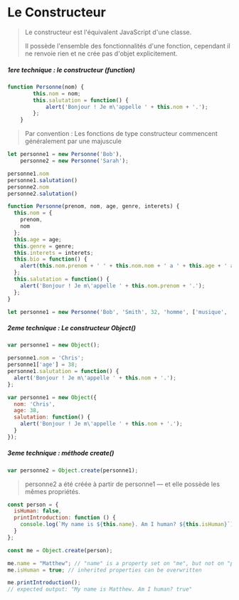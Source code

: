 
# Le Constructeur

>Le constructeur est l'équivalent JavaScript d'une classe.
>
>Il possède l'ensemble des fonctionnalités d'une fonction, cependant il ne renvoie rien et ne crée pas d'objet explicitement.

##### 1ere technique : le constructeur (function)
```javascript
function Personne(nom) {
        this.nom = nom;
        this.salutation = function() {
            alert('Bonjour ! Je m\'appelle ' + this.nom + '.');
        };
    }
```
>Par convention : Les fonctions de type constructeur commencent généralement par une majuscule
```javascript
let personne1 = new Personne('Bob'),
    personne2 = new Personne('Sarah');

personne1.nom
personne1.salutation()
personne2.nom
personne2.salutation()
```
```javascript
function Personne(prenom, nom, age, genre, interets) {
  this.nom = {
    prenom,
    nom
  };
  this.age = age;
  this.genre = genre;
  this.interets = interets;
  this.bio = function() {
    alert(this.nom.prenom + ' ' + this.nom.nom + ' a ' + this.age + ' ans. Il aime ' + this.interets[0] + ' et ' + this.interets[1] + '.');
  };
  this.salutation = function() {
    alert('Bonjour ! Je m\'appelle ' + this.nom.prenom + '.');
  };
}

let personne1 = new Personne('Bob', 'Smith', 32, 'homme', ['musique', 'ski']);
```
##### 2eme technique : Le constructeur Object()
```javascript
var personne1 = new Object();

personne1.nom = 'Chris';
personne1['age'] = 38;
personne1.salutation = function() {
  alert('Bonjour ! Je m\'appelle ' + this.nom + '.');
};
```
```javascript
var personne1 = new Object({
  nom: 'Chris',
  age: 38,
  salutation: function() {
    alert('Bonjour ! Je m\'appelle ' + this.nom + '.');
  }
});
```
##### 3eme technique : méthode create()
```javascript
var personne2 = Object.create(personne1);
```
>personne2 a été créée à partir de personne1 — et elle possède les mêmes propriétés. 
````javascript
const person = {
  isHuman: false,
  printIntroduction: function () {
    console.log(`My name is ${this.name}. Am I human? ${this.isHuman}`);
  }
};

const me = Object.create(person);

me.name = "Matthew"; // "name" is a property set on "me", but not on "person"
me.isHuman = true; // inherited properties can be overwritten

me.printIntroduction();
// expected output: "My name is Matthew. Am I human? true"

````
